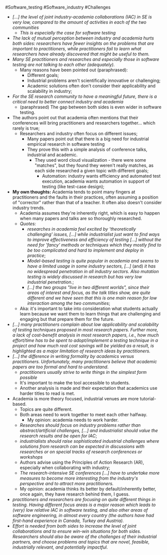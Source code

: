 #Software_testing #Software_industry #Challenges 

* *[...] the level of joint industry-academia collaborations (IAC) in SE is very low, compared to the amount of activities in each of the two communities*
	* *This is especially the case for software testing*
* *The lack of mutual perception between industry and academia hurts both sides: researchers have fewer insights on the problems that are important to practitioners, while practitioners fail to learn what researchers have already discovered that might be useful to them.*
* *Many SE practitioners and researches and especially those in software testing are not talking to each other (adequately).*
	* Many reasons have been pointed out (paraphrased):
		* Different goals;
		* Industrial problems aren't scientifically innovative or challenging;
		* Academic solutions often don't consider their applicability and scalability in industry;
* *For the SE research community to have a meaningful future, there is a critical need to better connect industry and academia*
	* (paraphrased) The gap between both sides is even wider in software testing.
* The authors point out that academia often mentions that their conferences will bring practitioners and researchers together... which rarely is true;
	* Researchers and industry often focus on different issues;
		* Many papers point out that there is a big need for industrial empirical research in software testing
		* They prove this with a simple analysis of conference talks, industrial and academic.
			* They used word cloud visualization - there were some "matches", but they found they weren't really matches, as each side researched a given topic with different goals;
				* Automation: industry wants efficiency and automated test execution, academia wants automation in support of testing (like test-case design);
* **My own thoughts:** Academia tends to point many fingers at practitioners and the faults in their practices, often assuming a position of "corrector" rather than that of a teacher. It often also doesn't consider industry trends.
	* Academia assumes they're inherently right, which is easy to happen when many papers and talks are so thoroughly researched.
	* *Quotes:*
		* *researches in academia feel excited by 'theoretically challenging' issues, [...] while industrialist just want to find ways to improve effectiveness and efficiency of testing [...] without the need for 'fancy' methods or techniques which they mostly find to be too complicated and hard to implement and deploy in practice*;
		* *Model-based testing is quite popular in academia and seems to have a limited usage in some industry sectors, [...]* (and) *it has no widespread penetration in all industry sectors. Also mutation testing is widely discussed in research but has very low industrial penetration.*;
		* *[...] the two groups "live in two different worlds", since their areas of interest and focus, as the talk titles show, are quite different and we have seen that this is one main reason for low interaction among the two communities*;
	* Aka: it's important to take into consideration what students actually learn because we want them to learn things that are challenging and engaging but that prepare them for the future.
* *[...] many practitioners complain about low applicability and scalability of testing techniques proposed in most research papers. Further more, a lack of cost-benefit analysis in most research papers, i.e., how much effort/time has to be spent to adopt/implement a testing technique in a project and how much real cost savings will be yielded as a result, is highlighted as a major limitation of research ideas by practitioners.*
* *[...] the difference in writing formality by academics versus practitioners. Unfortunately, many practitioners believe that academic papers are too formal and hard to understand*.
	* *practitioners usually strive to write things in the simplest form possible*
	* It's important to make the tool accessible to students.
	* Another analysis is made and their expectation that academics use harder titles to read is met.
* Academia is more theory focused, industrial venues are more tutorial-based.
	* Topics are quite different.
	* Both areas need to work together to meet each other halfway.
		* My opinion: academia needs to work harder.
	* *Researches should focus on industry problems rather than abstract/artificial challenges, [...] and industrialist should value the research results and be open for IAC*;
	* *industrialists should raise sophisticated industrial challenges where solutions from research can be expected in discussions with researches or on special tracks of research conferences or workshops*
	* Authors advise using the Principles of Action Research (AR), especially when collaborating with industry;
	* *The research-intensive SE conferences [...] have to undertake more measures to become more interesting from the industry's perspective and to attract more practitioners.*
	* My opinion: academia thinks its better by default/inherently better, once again, they have research behind them, I guess.
* *practitioners and researchers are focusing on quite different things in testing. Having different focus areas is a major reason which leads to (very) low relative IAC in software testing, and also other areas of software engineering, in almost every country (the authors have had first-hand experience in Canada, Turkey and Austria).*
* *Effort is needed from both sides to increase the level of joint collaborations and to ensure win-win situations for both sides. Researchers should also be aware of the challenges of their industrial partners, and choose problems and topics that are novel, feasible, industrially relevant, and potentially impactful*.